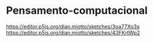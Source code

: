 # Pensamento-computacional
https://editor.p5js.org/dian.miotto/sketches/3oa77Xo3s
https://editor.p5js.org/dian.miotto/sketches/43FKrtWp2
